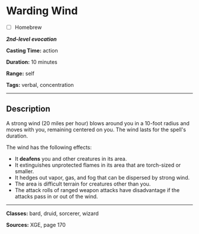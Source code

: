 # Warding Wind

- [ ] Homebrew

***2nd-level evocation***

**Casting Time:** action

**Duration:** 10 minutes

**Range:** self

**Tags:** verbal, concentration

---

## Description
A strong wind (20 miles per hour) blows around you in a 10-foot radius and moves with you, remaining centered on you.
The wind lasts for the spell's duration.

The wind has the following effects:
- It **deafens** you and other creatures in its area.
- It extinguishes unprotected flames in its area that are torch-sized or smaller.
- It hedges out vapor, gas, and fog that can be dispersed by strong wind.
- The area is difficult terrain for creatures other than you.
- The attack rolls of ranged weapon attacks have disadvantage if the attacks pass in or out of the wind.

---

**Classes:** bard, druid, sorcerer, wizard

**Sources:** XGE, page 170
